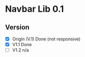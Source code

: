 # Navbar Lib 0.1

## Version

- [X] Origin (V.1) Done (not responsive)
- [X] V1.1 Done
- [ ] V1.2 n/a

